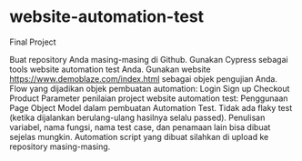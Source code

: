 # website-automation-test

Final Project

Buat repository Anda masing-masing di Github.
Gunakan Cypress sebagai tools website automation test Anda.
Gunakan website https://www.demoblaze.com/index.html sebagai objek pengujian Anda.
Flow yang dijadikan objek pembuatan automation:
Login
Sign up
Checkout Product
Parameter penilaian project website automation test:
Penggunaan Page Object Model dalam pembuatan Automation Test.
Tidak ada flaky test (ketika dijalankan berulang-ulang hasilnya selalu passed).
Penulisan variabel, nama fungsi, nama test case, dan penamaan lain bisa dibuat sejelas mungkin.
Automation script yang dibuat silahkan di upload ke repository masing-masing.
